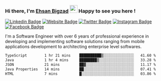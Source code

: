 ### Hi there, I'm <a href="https://ehsanbigzad.com" target="_blank">Ehsan Bigzad</a> <img src="https://media.giphy.com/media/hvRJCLFzcasrR4ia7z/giphy.gif" width="25px" height="25px"> Happy to see you here !

[![Linkedin Badge](https://img.shields.io/badge/-LinkedIn-0e76a8?style=flat-square&logo=Linkedin&logoColor=white)](https://linkedin.com/in/EhsanBigzad)
[![Website Badge](https://img.shields.io/badge/Website-3b5998?style=flat-square&logo=google-chrome&logoColor=white)](https://ehsanbigzad.com)
[![Twitter Badge](https://img.shields.io/badge/-Twitter-00acee?style=flat-square&logo=Twitter&logoColor=white)](https://twitter.com/EhsanBigzad)
[![Instagram Badge](https://img.shields.io/badge/-Instagram-e4405f?style=flat-square&logo=Instagram&logoColor=white)](https://instagram.com/ehsanbigzad/)
[![Facebook Badge](https://img.shields.io/badge/-Facebook-0088cc?style=flat-square&logo=Facebook&logoColor=white)](https://facebook.com/EhsanBigzad7)

I'm a Software Engineer with over 6 years of professional experience
in developing and implementing software solutions ranging from mobile applications development to architecting enterprise level softwares.

<!--START_SECTION:waka-->

```txt
TypeScript        1 hr 21 mins    ██████████▒░░░░░░░░░░░░░░   41.60 %
Java              1 hr 4 mins     ████████▒░░░░░░░░░░░░░░░░   33.28 %
JSON              21 mins         ██▓░░░░░░░░░░░░░░░░░░░░░░   11.17 %
Java Properties   14 mins         ██░░░░░░░░░░░░░░░░░░░░░░░   07.41 %
HTML              7 mins          █░░░░░░░░░░░░░░░░░░░░░░░░   03.86 %
```

<!--END_SECTION:waka-->
